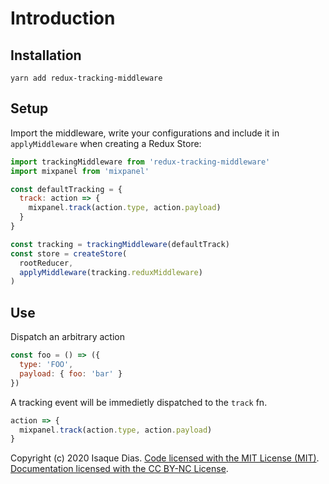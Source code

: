 # Introduction

## Installation

```
yarn add redux-tracking-middleware
```

## Setup

Import the middleware, write your configurations and include it in `applyMiddleware` when creating a Redux Store:

```js
import trackingMiddleware from 'redux-tracking-middleware'
import mixpanel from 'mixpanel'

const defaultTracking = {
  track: action => {
    mixpanel.track(action.type, action.payload)
  }
}

const tracking = trackingMiddleware(defaultTrack)
const store = createStore(
  rootReducer,
  applyMiddleware(tracking.reduxMiddleware)
)
```

## Use

Dispatch an arbitrary action

```js
const foo = () => ({
  type: 'FOO',
  payload: { foo: 'bar' }
})
```

A tracking event will be immedietly dispatched to the `track` fn.

```js
action => {
  mixpanel.track(action.type, action.payload)
}
```

Copyright (c) 2020 Isaque Dias. [Code licensed with the MIT License (MIT)](/LICENSE). [Documentation licensed with the CC BY-NC License](LICENSE).
